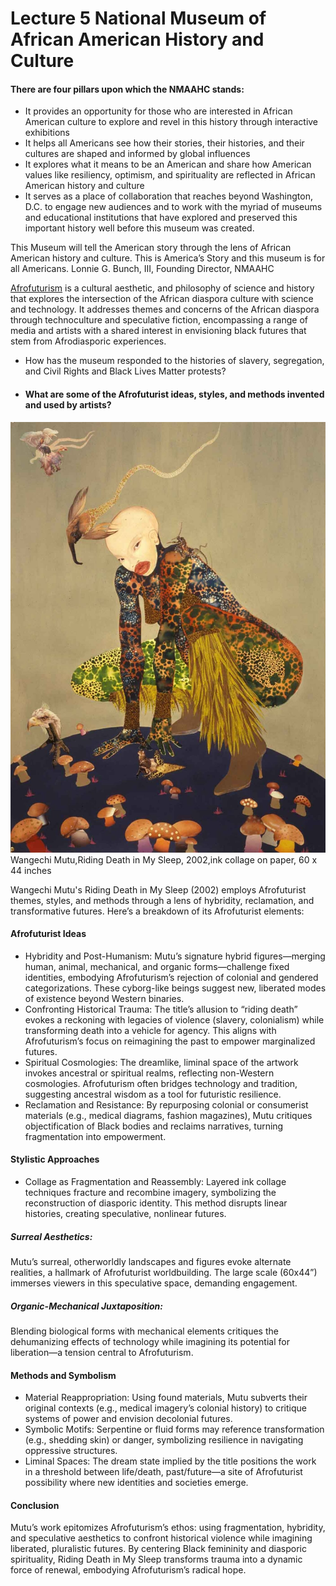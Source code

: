 # Lecture 5 National Museum of African American History and Culture
#### There are four pillars upon which the NMAAHC stands:
- It provides an opportunity for those who are interested in African American
culture to explore and revel in this history through interactive exhibitions
- It helps all Americans see how their stories, their histories, and their cultures are
shaped and informed by global influences
- It explores what it means to be an American and share how American values like
resiliency, optimism, and spirituality are reflected in African American history and
culture
- It serves as a place of collaboration that reaches beyond Washington, D.C. to
engage new audiences and to work with the myriad of museums and educational
institutions that have explored and preserved this important history well before
this museum was created.

This Museum will tell the American story through the lens of African American
history and culture. This is America’s Story and this museum is for all
Americans. Lonnie G. Bunch, III, Founding Director, NMAAHC

[Afrofuturism](https://en.wikipedia.org/wiki/Afrofuturism) is a cultural aesthetic, and philosophy of science and history that explores the intersection of the African
diaspora culture with science and technology. It addresses
themes and concerns of the African diaspora through technoculture and speculative fiction,
encompassing a range of media and artists with a shared
interest in envisioning black futures that stem from Afrodiasporic experiences.

- How has the museum responded to the histories of slavery,
segregation, and Civil Rights and Black Lives Matter protests?
- #### What are some of the Afrofuturist ideas, styles, and methods invented and used by artists?
![Wangechi Mutu](./WangechiMutu.jpg "Wangechi Mutu")
Wangechi Mutu,Riding Death in My Sleep, 2002,ink collage on paper, 60 x 44 inches

Wangechi Mutu's Riding Death in My Sleep (2002) employs Afrofuturist themes, styles, and methods through a lens of hybridity, reclamation, and transformative futures. Here’s a breakdown of its Afrofuturist elements:

#### Afrofuturist Ideas
- Hybridity and Post-Humanism:
Mutu’s signature hybrid figures—merging human, animal, mechanical, and organic forms—challenge fixed identities, embodying Afrofuturism’s rejection of colonial and gendered categorizations. These cyborg-like beings suggest new, liberated modes of existence beyond Western binaries.
- Confronting Historical Trauma:
The title’s allusion to “riding death” evokes a reckoning with legacies of violence (slavery, colonialism) while transforming death into a vehicle for agency. This aligns with Afrofuturism’s focus on reimagining the past to empower marginalized futures.
- Spiritual Cosmologies:
The dreamlike, liminal space of the artwork invokes ancestral or spiritual realms, reflecting non-Western cosmologies. Afrofuturism often bridges technology and tradition, suggesting ancestral wisdom as a tool for futuristic resilience.
- Reclamation and Resistance:
By repurposing colonial or consumerist materials (e.g., medical diagrams, fashion magazines), Mutu critiques objectification of Black bodies and reclaims narratives, turning fragmentation into empowerment.

#### Stylistic Approaches
- Collage as Fragmentation and Reassembly:
Layered ink collage techniques fracture and recombine imagery, symbolizing the reconstruction of diasporic identity. This method disrupts linear histories, creating speculative, nonlinear futures.

##### Surreal Aesthetics:
Mutu’s surreal, otherworldly landscapes and figures evoke alternate realities, a hallmark of Afrofuturist worldbuilding. The large scale (60x44”) immerses viewers in this speculative space, demanding engagement.

##### Organic-Mechanical Juxtaposition:
Blending biological forms with mechanical elements critiques the dehumanizing effects of technology while imagining its potential for liberation—a tension central to Afrofuturism.
#### Methods and Symbolism
- Material Reappropriation:
Using found materials, Mutu subverts their original contexts (e.g., medical imagery’s colonial history) to critique systems of power and envision decolonial futures.
- Symbolic Motifs:
Serpentine or fluid forms may reference transformation (e.g., shedding skin) or danger, symbolizing resilience in navigating oppressive structures.
- Liminal Spaces:
The dream state implied by the title positions the work in a threshold between life/death, past/future—a site of Afrofuturist possibility where new identities and societies emerge.
#### Conclusion
Mutu’s work epitomizes Afrofuturism’s ethos: using fragmentation, hybridity, and speculative aesthetics to confront historical violence while imagining liberated, pluralistic futures. By centering Black femininity and diasporic spirituality, Riding Death in My Sleep transforms trauma into a dynamic force of renewal, embodying Afrofuturism’s radical hope.


